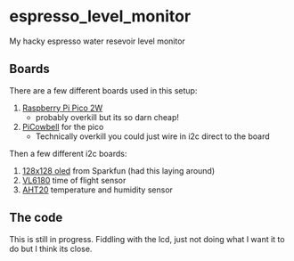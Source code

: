# espresso_level_monitor
My hacky espresso water resevoir level monitor

## Boards

There are a few different boards used in this setup:

1. [Raspberry Pi Pico 2W](https://www.adafruit.com/product/6087)
    * probably overkill but its so darn cheap!
1. [PiCowbell](https://www.adafruit.com/product/5200) for the pico
    * Technically overkill you could just wire in i2c direct to the board

Then a few different i2c boards:

1. [128x128 oled](https://www.sparkfun.com/products/15890) from Sparkfun (had this laying around)
1. [VL6180](https://www.adafruit.com/product/3316) time of flight sensor
1. [AHT20](https://www.adafruit.com/product/4566) temperature and humidity sensor

## The code

This is still in progress. Fiddling with the lcd, just not doing what I want it to do but I think its close.